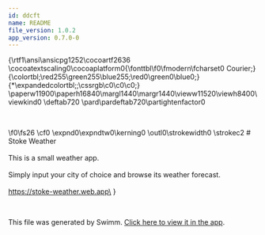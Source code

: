 ```yaml
---
id: ddcft
name: README
file_version: 1.0.2
app_version: 0.7.0-0
---
```


{\rtf1\ansi\ansicpg1252\cocoartf2636
\cocoatextscaling0\cocoaplatform0{\fonttbl\f0\fmodern\fcharset0 Courier;}
{\colortbl;\red255\green255\blue255;\red0\green0\blue0;}
{\*\expandedcolortbl;;\cssrgb\c0\c0\c0;}
\paperw11900\paperh16840\margl1440\margr1440\vieww11520\viewh8400\viewkind0
\deftab720
\pard\pardeftab720\partightenfactor0

<br/>

\f0\fs26 \cf0 \expnd0\expndtw0\kerning0
\outl0\strokewidth0 \strokec2 # Stoke Weather\
\
This is a small weather app.\
\
Simply input your city of choice and browse its weather forecast. \
\
https://stoke-weather.web.app\
}

<br/>

This file was generated by Swimm. [Click here to view it in the app](https://swimm.io/link?l=c3dpbW0lM0ElMkYlMkZyZXBvcyUyRloybDBhSFZpSlROQkpUTkJjM1J2YTJVdGQyVmhkR2hsY2lVelFTVXpRVUZrWkdsbFEyOW9aVzQlM0QlMkZkb2NzJTJGZGRjZnQ=).